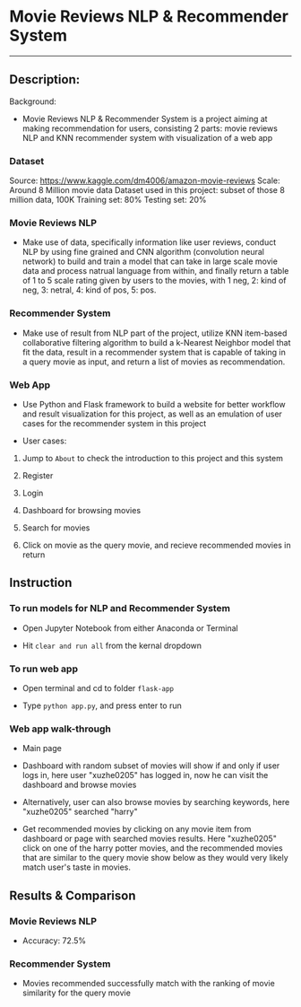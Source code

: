 # Movie Reviews NLP & Recommender System

--------------------------------------------------------------------------

## Description:

Background:

* Movie Reviews NLP & Recommender System is a project aiming at making recommendation for users, consisting 2 parts: movie reviews NLP and KNN recommender system with visualization of a web app

### Dataset
Source: https://www.kaggle.com/dm4006/amazon-movie-reviews
Scale: Around 8 Million movie data
Dataset used in this project: subset of those 8 million data, 100K
Training set: 80%
Testing set: 20%

### Movie Reviews NLP

* Make use of data, specifically information like user reviews, conduct NLP by using fine grained and CNN algorithm (convolution neural network) to build and train a model that can take in large scale movie data and process natrual language from within, and finally return a table of 1 to 5 scale rating given by users to the movies, with 1  neg, 2: kind of neg, 3: netral, 4: kind of pos, 5: pos.

### Recommender System

* Make use of result from NLP part of the project, utilize KNN item-based collaborative filtering algorithm to build a k-Nearest Neighbor model that fit the data, result in a recommender system that is capable of taking in a query movie as input, and return a list of movies as recommendation.

### Web App

* Use Python and Flask framework to build a website for better workflow and result visualization for this project, as well as an emulation of user cases for the recommender system in this project

* User cases: 

1. Jump to `About` to check the introduction to this project and this system

2. Register

3. Login

4. Dashboard for browsing movies

5. Search for movies

6. Click on movie as the query movie, and recieve recommended movies in return


## Instruction

### To run models for NLP and Recommender System

* Open Jupyter Notebook from either Anaconda or Terminal

* Hit ```clear and run all``` from the kernal dropdown

### To run web app

* Open terminal and cd to folder `flask-app`

* Type ```python app.py```, and press enter to run

### Web app walk-through

* Main page



* Dashboard with random subset of movies will show if and only if user logs in, here user "xuzhe0205" has logged in, now he can visit the dashboard and browse movies



* Alternatively, user can also browse movies by searching keywords, here "xuzhe0205" searched "harry"



* Get recommended movies by clicking on any movie item from dashboard or page with searched movies results. Here "xuzhe0205" click on one of the harry potter movies, and the recommended movies that are similar to the query movie show below as they would very likely match user's taste in movies.



## Results & Comparison

### Movie Reviews NLP

* Accuracy: 72.5%

### Recommender System

* Movies recommended successfully match with the ranking of movie similarity for the query movie



